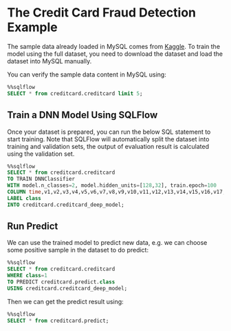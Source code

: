 # The Credit Card Fraud Detection Example

The sample data already loaded in MySQL comes from [Kaggle](https://www.kaggle.com/mlg-ulb/creditcardfraud). To train the model using the full dataset, you need to download the dataset and load the dataset into MySQL manually.

You can verify the sample data content in MySQL using:

```sql
%%sqlflow
SELECT * from creditcard.creditcard limit 5;
```

## Train a DNN Model Using SQLFlow

Once your dataset is prepared, you can run the below SQL statement to start training.
Note that SQLFlow will automatically split the dataset into training and validation
sets, the output of evaluation result is calculated using the validation set.

```sql
%%sqlflow
SELECT * from creditcard.creditcard
TO TRAIN DNNClassifier
WITH model.n_classes=2, model.hidden_units=[128,32], train.epoch=100
COLUMN time,v1,v2,v3,v4,v5,v6,v7,v8,v9,v10,v11,v12,v13,v14,v15,v16,v17,v18,v19,v20,v21,v22,v23,v24,v25,v26,v27,v28,amount
LABEL class
INTO creditcard.creditcard_deep_model;
```

## Run Predict

We can use the trained model to predict new data, e.g. we can choose some positive sample in the dataset
to do predict:

```sql
%%sqlflow
SELECT * from creditcard.creditcard
WHERE class=1
TO PREDICT creditcard.predict.class
USING creditcard.creditcard_deep_model;
```

Then we can get the predict result using:

```sql
%%sqlflow
SELECT * from creditcard.predict;
```
